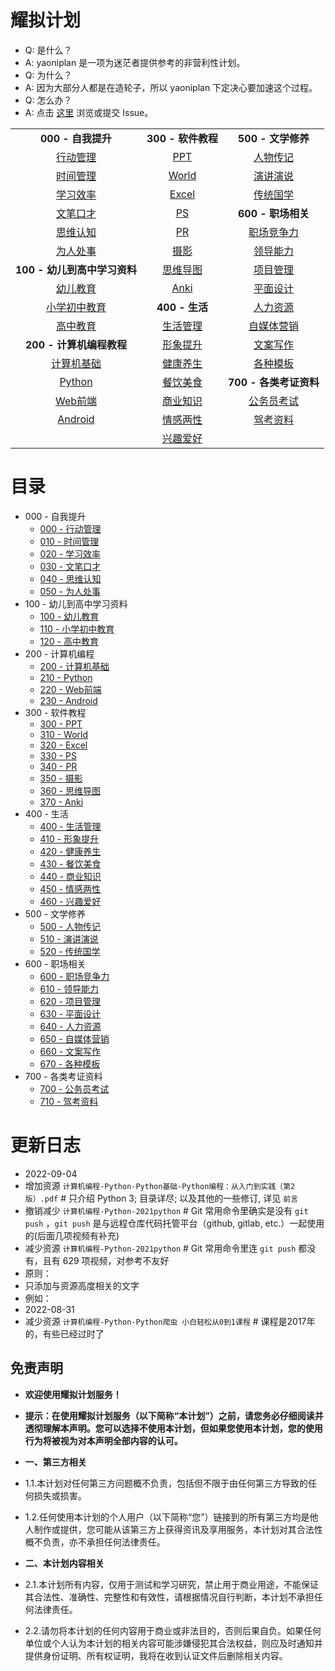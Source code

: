 # 耀拟计划
* Q: 是什么？
* A: yaoniplan 是一项为迷茫者提供参考的非营利性计划。
* Q: 为什么？
* A: 因为大部分人都是在造轮子，所以 yaoniplan 下定决心要加速这个过程。
* Q: 怎么办？
* A: 点击 [这里](https://github.com/yaoniplan/note/issues) 浏览或提交 Issue。  

|                                       |                    |                      |
|:-------------------------------------:|:------------------:|:--------------------:|
|**000 - 自我提升**                                       |**300 - 软件教程**                                   |  **500 - 文学修养**  |                  
|[行动管理](https://www.aliyundrive.com/s/keRVra9mtad)    |[PPT](https://www.aliyundrive.com/s/gS47adUV8do)     |[人物传记](https://www.aliyundrive.com/s/fH3e5fLTT9N)|                  
|[时间管理](https://www.aliyundrive.com/s/1nNrmzRwHJQ)    |[World](https://www.aliyundrive.com/s/tDquMiTfYah)   |[演讲演说](https://www.aliyundrive.com/s/b7YY5fHFQcT)|                  
|[学习效率](https://www.aliyundrive.com/s/6vgBZbNuE7B)    |[Excel](https://www.aliyundrive.com/s/AHKhn3jKyj9)   |[传统国学](https://www.aliyundrive.com/s/u7RLQphh4kK)|                  
|[文笔口才](https://www.aliyundrive.com/s/mVzUeFPvynk)    |[PS](https://www.aliyundrive.com/s/QJ24Zzd593T)      |  **600 - 职场相关**  |                  
|[思维认知](https://www.aliyundrive.com/s/i6Ljb7UBpfj)    |[PR](https://www.aliyundrive.com/s/69Uz6AP8bib)      |[职场竞争力](https://www.aliyundrive.com/s/ztrSkNX2rcY)|                  
|[为人处事](https://www.aliyundrive.com/s/kqnPnRzRe87)    |[摄影](https://www.aliyundrive.com/s/ZsDyJejTf6q)    |[领导能力](https://www.aliyundrive.com/s/Y28EmpFgUj4)|                  
|**100 - 幼儿到高中学习资料**                             |[思维导图](https://www.aliyundrive.com/s/nGYJMkFcvb4)|[项目管理](https://www.aliyundrive.com/s/Nc9pEyK4Yxz)|                  
|[幼儿教育](https://www.aliyundrive.com/s/oAsnmMRy5Wr)    |[Anki](https://www.aliyundrive.com/s/VzoUTZn2Ref)    |[平面设计](https://www.aliyundrive.com/s/f8UgcVDA5Sj)|                    
|[小学初中教育](https://www.aliyundrive.com/s/ouqWtmdtRyK)|**400 - 生活**                                       |[人力资源](https://www.aliyundrive.com/s/SmFWT9EpooX)| 
|[高中教育](https://www.aliyundrive.com/s/a9UyTthzaRS)    |[生活管理](https://www.aliyundrive.com/s/8GpUYfBebm3)|[自媒体营销](https://www.aliyundrive.com/s/R1MFohENhxM)| 
|**200 - 计算机编程教程**                                 |[形象提升](https://www.aliyundrive.com/s/7bLqTKrRGEW)|[文案写作](https://www.aliyundrive.com/s/Rng1XpTcNnP)| 
|[计算机基础](https://www.aliyundrive.com/s/k7BcpiMbpgQ)  |[健康养生](https://www.aliyundrive.com/s/45CMWsbaDc8)|[各种模板](https://www.aliyundrive.com/s/1xpmpgTDF8t)| 
|[Python](https://www.aliyundrive.com/s/XmEsDZd9HoT)      |[餐饮美食](https://www.aliyundrive.com/s/WaQYnnMVgkY)|**700 - 各类考证资料**| 
|[Web前端](https://www.aliyundrive.com/s/WwaxvMHe4Bh)     |[商业知识](https://www.aliyundrive.com/s/TpDCTAvydFS)|[公务员考试](https://www.aliyundrive.com/s/akGhEbsPr3q)| 
|[Android](https://www.aliyundrive.com/s/h8L4uCjQCgM)     |[情感两性](https://www.aliyundrive.com/s/jq36xkW12vp)|[驾考资料](https://www.aliyundrive.com/s/Cwmk6zsE3xT)| 
|                                                         |[兴趣爱好](https://www.aliyundrive.com/s/G575najSduc)|                      |

# 目录
* 000 - 自我提升
    * [000 - 行动管理](https://www.aliyundrive.com/s/keRVra9mtad)
    * [010 - 时间管理](https://www.aliyundrive.com/s/1nNrmzRwHJQ)
    * [020 - 学习效率](https://www.aliyundrive.com/s/6vgBZbNuE7B)
    * [030 - 文笔口才](https://www.aliyundrive.com/s/mVzUeFPvynk)
    * [040 - 思维认知](https://www.aliyundrive.com/s/i6Ljb7UBpfj)
    * [050 - 为人处事](https://www.aliyundrive.com/s/kqnPnRzRe87)
* 100 - 幼儿到高中学习资料
    * [100 - 幼儿教育](https://www.aliyundrive.com/s/oAsnmMRy5Wr)
    * [110 - 小学初中教育](https://www.aliyundrive.com/s/ouqWtmdtRyK)
    * [120 - 高中教育](https://www.aliyundrive.com/s/a9UyTthzaRS)
* 200 - 计算机编程
    * [200 - 计算机基础](https://www.aliyundrive.com/s/k7BcpiMbpgQ)
    * [210 - Python](https://www.aliyundrive.com/s/XmEsDZd9HoT)
    * [220 - Web前端](https://www.aliyundrive.com/s/WwaxvMHe4Bh)
    * [230 - Android](https://www.aliyundrive.com/s/h8L4uCjQCgM)
* 300 - 软件教程
    * [300 - PPT](https://www.aliyundrive.com/s/gS47adUV8do)
    * [310 - World](https://www.aliyundrive.com/s/tDquMiTfYah)
    * [320 - Excel](https://www.aliyundrive.com/s/AHKhn3jKyj9)
    * [330 - PS](https://www.aliyundrive.com/s/QJ24Zzd593T)
    * [340 - PR](https://www.aliyundrive.com/s/69Uz6AP8bib)
    * [350 - 摄影](https://www.aliyundrive.com/s/ZsDyJejTf6q)
    * [360 - 思维导图](https://www.aliyundrive.com/s/nGYJMkFcvb4)
    * [370 - Anki](https://www.aliyundrive.com/s/VzoUTZn2Ref)
* 400 - 生活
    * [400 - 生活管理](https://www.aliyundrive.com/s/8GpUYfBebm3)
    * [410 - 形象提升](https://www.aliyundrive.com/s/7bLqTKrRGEW)
    * [420 - 健康养生](https://www.aliyundrive.com/s/45CMWsbaDc8)
    * [430 - 餐饮美食](https://www.aliyundrive.com/s/WaQYnnMVgkY)
    * [440 - 商业知识](https://www.aliyundrive.com/s/TpDCTAvydFS)
    * [450 - 情感两性](https://www.aliyundrive.com/s/jq36xkW12vp)
    * [460 - 兴趣爱好](https://www.aliyundrive.com/s/G575najSduc)
* 500 - 文学修养
    * [500 - 人物传记](https://www.aliyundrive.com/s/fH3e5fLTT9N)
    * [510 - 演讲演说](https://www.aliyundrive.com/s/b7YY5fHFQcT)
    * [520 - 传统国学](https://www.aliyundrive.com/s/u7RLQphh4kK)
* 600 - 职场相关
    * [600 - 职场竞争力](https://www.aliyundrive.com/s/ztrSkNX2rcY)
    * [610 - 领导能力](https://www.aliyundrive.com/s/Y28EmpFgUj4)
    * [620 - 项目管理](https://www.aliyundrive.com/s/Nc9pEyK4Yxz)
    * [630 - 平面设计](https://www.aliyundrive.com/s/f8UgcVDA5Sj)
    * [640 - 人力资源](https://www.aliyundrive.com/s/SmFWT9EpooX)
    * [650 - 自媒体营销](https://www.aliyundrive.com/s/R1MFohENhxM)
    * [660 - 文案写作](https://www.aliyundrive.com/s/Rng1XpTcNnP)
    * [670 - 各种模板](https://www.aliyundrive.com/s/1xpmpgTDF8t)
* 700 - 各类考证资料
    * [700 - 公务员考试](https://www.aliyundrive.com/s/akGhEbsPr3q)
    * [710 - 驾考资料](https://www.aliyundrive.com/s/Cwmk6zsE3xT)

# 更新日志
* 2022-09-04
* 增加资源 `计算机编程-Python-Python基础-Python编程：从入门到实践（第2版）.pdf` # 只介绍 Python 3; 目录详尽; 以及其他的一些修订, 详见 `前言`
* 撤销减少 `计算机编程-Python-2021python` # Git 常用命令里确实是没有 `git push` ，`git push` 是与远程仓库代码托管平台（github, gitlab, etc.）一起使用的(后面几项视频有补充)
* 减少资源 `计算机编程-Python-2021python` # Git 常用命令里连 `git push` 都没有，且有 629 项视频，对参考不友好
* 原则： 
* 只添加与资源高度相关的文字
* 例如：
* 2022-08-31
* 减少资源 `计算机编程-Python-Python爬虫 小白轻松从0到1课程` # 课程是2017年的，有些已经过时了

## 免责声明
* **欢迎使用耀拟计划服务！**

* **提示：在使用耀拟计划服务（以下简称“本计划”）之前，请您务必仔细阅读并透彻理解本声明。您可以选择不使用本计划，但如果您使用本计划，您的使用行为将被视为对本声明全部内容的认可。**

* **一、第三方相关**
* 1.1.本计划对任何第三方问题概不负责，包括但不限于由任何第三方导致的任何损失或损害。

* 1.2.任何使用本计划的个人用户（以下简称“您”）链接到的所有第三方均是他人制作或提供，您可能从该第三方上获得资讯及享用服务，本计划对其合法性概不负责，亦不承担任何法律责任。

* **二、本计划内容相关**
* 2.1.本计划所有内容，仅用于测试和学习研究，禁止用于商业用途，不能保证其合法性、准确性、完整性和有效性，请根据情况自行判断，本计划不承担任何法律责任。

* 2.2.请勿将本计划的任何内容用于商业或非法目的，否则后果自负。如果任何单位或个人认为本计划的相关内容可能涉嫌侵犯其合法权益，则应及时通知并提供身份证明、所有权证明，我将在收到认证文件后删除相关内容。
